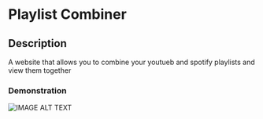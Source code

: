 # Playlist Combiner



## Description

A website that allows you to combine your youtueb and spotify playlists and view them together

### Demonstration

![IMAGE ALT TEXT](./demo/playlistcombinergif)
